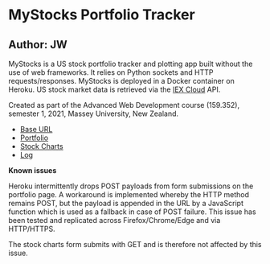 # MyStocks Portfolio Tracker
## Author: JW

MyStocks is a US stock portfolio tracker and plotting app built without the use of web frameworks. It relies on Python sockets and HTTP requests/responses. MyStocks is deployed in a Docker container on Heroku. US stock market data is retrieved via the [IEX Cloud](https://www.iexcloud.io/) API.

Created as part of the Advanced Web Development course (159.352), semester 1, 2021, Massey University, New Zealand.

- [Base URL](https://mystocks-159352.herokuapp.com)
- [Portfolio](https://mystocks-159352.herokuapp.com/portfolio)
- [Stock Charts](https://mystocks-159352.herokuapp.com/stocks)
- [Log](https://mystocks-159352.herokuapp.com/logs.txt)

**Known issues**

Heroku intermittently drops POST payloads from form submissions on the portfolio page. A workaround is implemented whereby the HTTP method remains POST, but the payload is appended in the URL by a JavaScript function which is used as a fallback in case of POST failure. This issue has been tested and replicated across Firefox/Chrome/Edge and via HTTP/HTTPS.

The stock charts form submits with GET and is therefore not affected by this issue.